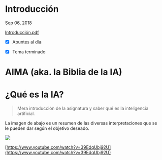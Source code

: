 # Introducción

Sep 06, 2018

[Introducción.pdf](Introduccion-7152d182-b4f3-4fca-b24c-58e313722127.pdf)

- [x]  Apuntes al día
- [x]  Tema terminado



# AIMA (aka. la Biblia de la IA)



[](https://www.google.com/url?sa=t&rct=j&q=&esrc=s&source=web&cd=1&ved=2ahUKEwiivYTEs7DdAhUPWxoKHQ_-CVoQFjAAegQICxAC&url=https%3A%2F%2Ffaculty.psau.edu.sa%2Ffiledownload%2Fdoc-7-pdf-a154ffbcec538a4161a406abf62f5b76-original.pdf&usg=AOvVaw0i7pLrlBs9LMW296xeV6b0)

# ¿Qué es la IA?

> Mera introducción de la asignatura y saber qué es la inteligencia artificial.

La imagen de abajo es un resumen de las diversas interpretaciones que se le pueden dar según el objetivo deseado.

![](ai-9f6e2822-5b64-4d30-8095-2ffe0dc68e22.png)

[https://www.youtube.com/watch?v=39EdqUbj92U](https://www.youtube.com/watch?v=39EdqUbj92U)